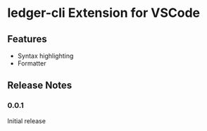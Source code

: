 # ledger-cli Extension for VSCode

## Features

- Syntax highlighting
- Formatter

## Release Notes

### 0.0.1

Initial release